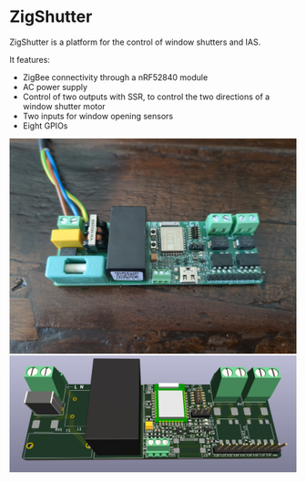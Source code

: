 # ZigShutter

ZigShutter is a platform for the control of window shutters and IAS.

It features:
 * ZigBee connectivity through a nRF52840 module
 * AC power supply
 * Control of two outputs with SSR, to control the two directions of a window shutter motor
 * Two inputs for window opening sensors
 * Eight GPIOs

![ZigShutter photo](img/ZigShutter_photo.jpg)
![ZigShutter 3D render](img/ZigShutter_3D.jpg)

